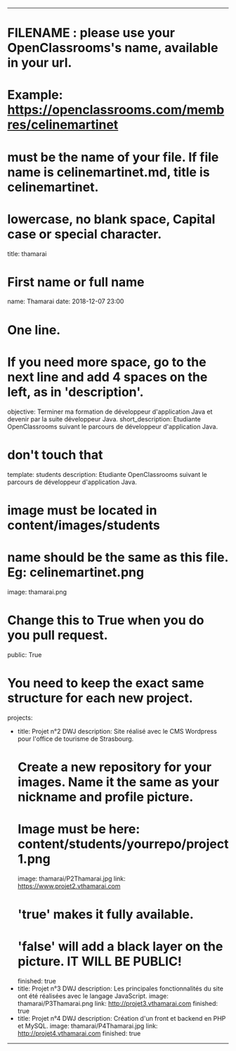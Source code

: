 ---

# FILENAME : please use your OpenClassrooms's name, available in your url.
# Example: https://openclassrooms.com/membres/celinemartinet
# must be the name of your file. If file name is celinemartinet.md, title is celinemartinet.
# lowercase, no blank space, Capital case or special character.
title: thamarai

# First name or full name
name: Thamarai
date: 2018-12-07 23:00

# One line.
# If you need more space, go to the next line and add 4 spaces on the left, as in 'description'.
objective: Terminer ma formation de développeur d'application Java et devenir par la suite développeur Java.
short_description: Etudiante OpenClassrooms suivant le parcours de développeur d'application Java. 

# don't touch that
template: students
description:
    Etudiante OpenClassrooms suivant le parcours de développeur d'application Java.

# image must be located in content/images/students
# name should be the same as this file. Eg: celinemartinet.png
image: thamarai.png

# Change this to True when you do you pull request.
public: True

# You need to keep the exact same structure for each new project.
projects:
  - title: Projet n°2 DWJ
    description: Site réalisé avec le CMS Wordpress pour l'office de tourisme de Strasbourg.
    # Create a new repository for your images. Name it the same as your nickname and profile picture.
    # Image must be here: content/students/yourrepo/project1.png
    image: thamarai/P2Thamarai.jpg
    link: https://www.projet2.vthamarai.com
    # 'true' makes it fully available.
    # 'false' will add a black layer on the picture. IT WILL BE PUBLIC!
    finished: true
  - title: Projet n°3 DWJ
    description: Les principales fonctionnalités du site ont été réalisées avec le langage JavaScript.
    image: thamarai/P3Thamarai.png
    link: http://projet3.vthamarai.com
    finished: true
  - title: Projet n°4 DWJ
    description: Création d'un front et backend en PHP et MySQL.
    image: thamarai/P4Thamarai.jpg
    link: http://projet4.vthamarai.com
    finished: true
---